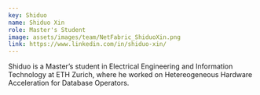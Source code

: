 ```yaml
---
key: Shiduo
name: Shiduo Xin
role: Master's Student
image: assets/images/team/NetFabric_ShiduoXin.png
link: https://www.linkedin.com/in/shiduo-xin/
---
```


Shiduo is a Master’s student in Electrical Engineering and Information Technology at ETH Zurich, where he worked on Hetereogeneous Hardware Acceleration for Database Operators. 
